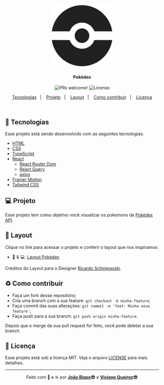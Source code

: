 <meta charset="utf-8">
<h1 align="center">
    <img alt="Logo Pokédex" title="#Pokedex" src=".github/assets/logo.svg" width="200px" />
</h1>

<h4 align="center">
  Pokédex
</h4>

<p align="center">
 <img src="https://img.shields.io/static/v1?label=PRs&message=welcome&color=2AB5D1&labelColor=1C1C1C" alt="PRs welcome!" />

  <img alt="License" src="https://img.shields.io/static/v1?label=license&message=MIT&color=2AB5D1&labelColor=1C1C1C">
</p>

<p align="center">
  <a href="#rocket-tecnologias">Tecnologias</a>&nbsp;&nbsp;&nbsp;|&nbsp;&nbsp;&nbsp;
  <a href="#-projeto">Projeto</a>&nbsp;&nbsp;&nbsp;|&nbsp;&nbsp;&nbsp;
  <a href="#-layout">Layout</a>&nbsp;&nbsp;&nbsp;|&nbsp;&nbsp;&nbsp;
  <a href="#-como-contribuir">Como contribuir</a>&nbsp;&nbsp;&nbsp;|&nbsp;&nbsp;&nbsp;
  <a href="#memo-licença">Licença</a>
</p>

<br>

## :rocket: Tecnologias

Esse projeto está sendo desenvolvido com as seguintes tecnologias:

- [HTML](https://developer.mozilla.org/pt-BR/docs/Web/HTML)
- [CSS](https://developer.mozilla.org/pt-BR/docs/Web/CSS)
- [TypeScript](https://www.typescriptlang.orghttps://www.javascript.com)
- [React](https://reactjs.org)
  - [React Router Dom](https://reactrouter.com/docs/en/v6/getting-started/overview)
  - [React Query](https://reactquery.com)
  - [axios](https://www.npmjs.com/package/axios)
- [Framer Motion](https://framer.com/motion)
- [Tailwind CSS](https://tailwindcss.com)

## 💻 Projeto

Esse projeto tem como objetivo você visualizar os pokemons da [Pokédex API](https://pokeapi.co/).

## 🔖 Layout

Clique no link para acessar o projeto e conferir o layout que nos inspiramos:

- 📱 & 💻: [Layout Pokédex](https://www.figma.com/file/x9IuihJf3zbHXSqxb8b3Gc/Pok%C3%A9dex-(Community)?node-id=0%3A1)

Créditos do Layout para o Designer [Ricardo Schiniegoski](https://www.figma.com/@ricardohs).

## ♻️ Como contribuir

- Faça um fork desse repositório;
- Cria uma branch com a sua feature: `git checkout -b minha-feature`;
- Faça commit das suas alterações: `git commit -m 'feat: Minha nova feature'`;
- Faça push para a sua branch: `git push origin minha-feature`.

Depois que o merge da sua pull request for feito, você pode deletar a sua branch.

## :memo: Licença

Esse projeto está sob a licença MIT. Veja o arquivo [LICENSE](LICENSE.md) para mais detalhes.

---

<p align="center">Feito com 💙 e ☕  por <strong><a href="https://www.linkedin.com/in/joaobispo2077/">João Bispo</a>😎</strong> e <strong><a href="https://www.linkedin.com/in/vivianedsqueiroz/">Viviane Queiroz</a>😎</strong> </p>
